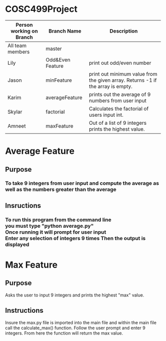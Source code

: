 # COSC499Project
Person working on Branch | Branch Name | Description
------------ | -------------  | ------------- 
All team members | master |
Lily | Odd&Even Feature | print out odd/even number
Jason | minFeature  | print out minimum value from the given array. Returns -1 if the array is empty.
Karim | averageFeature | prints out the average of 9 numbers from user input
Skylar | factorial | Calculates the factorial of users input int.
Amneet | maxFeature | Out of a list of 9 integers prints the highest value.

# Average Feature
## Purpose
### To take 9 integers from user input and compute the average as well as the numbers greater than the average
## Insructions
### To run this program from the command line <br> you must type "python average.py" <br> Once running it will prompt for user input <br> Enter any selection of integers 9 times Then the output is displayed

# Max Feature
## Purpose
Asks the user to input 9 integers and prints the highest "max" value.
## Instructions
Insure the max.py file is imported into the main file and within the main file call the calculate_max() function. Follow the user prompt and enter 9 integers. From here the function will return the max value.

